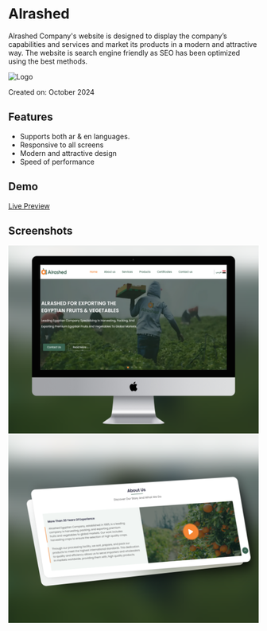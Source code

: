 # Alrashed

Alrashed Company's website is designed to display the company’s capabilities and services and market its products in a modern and attractive way. The website is search engine friendly as SEO has been optimized using the best methods.

![Logo](https://alrashedexport.com/assets/imges/header/en-logo.svg)

Created on: October 2024

## Features

- Supports both ar & en languages.
- Responsive to all screens
- Modern and attractive design
- Speed ​​of performance

## Demo

<a href="https://alrashedexport.com" target="_blank">Live Preview</a>

## Screenshots

![App Screenshot](https://raw.githubusercontent.com/ahmed-elbltagy/Alrashed/refs/heads/main/assets/imges/268_1x_shots_so.png)
![App Screenshot](https://raw.githubusercontent.com/ahmed-elbltagy/Alrashed/refs/heads/main/assets/imges/473_1x_shots_so.png)

